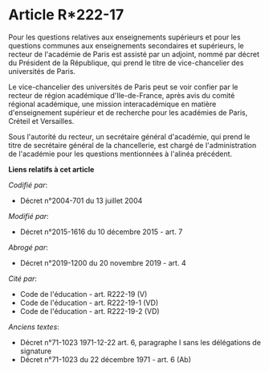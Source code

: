 # Article R*222-17

Pour les questions relatives aux enseignements supérieurs et pour les questions communes aux enseignements secondaires et
supérieurs, le recteur de l'académie de Paris est assisté par un adjoint, nommé par décret du Président de la République, qui
prend le titre de vice-chancelier des universités de Paris.

Le vice-chancelier des universités de Paris peut se voir confier par le recteur de région académique d'Ile-de-France, après
avis du comité régional académique, une mission interacadémique en matière d'enseignement supérieur et de recherche pour les
académies de Paris, Créteil et Versailles.

Sous l'autorité du recteur, un secrétaire général d'académie, qui prend le titre de secrétaire général de la chancellerie,
est chargé de l'administration de l'académie pour les questions mentionnées à l'alinéa précédent.

**Liens relatifs à cet article**

_Codifié par_:

  - Décret n°2004-701 du 13 juillet 2004

_Modifié par_:

  - Décret n°2015-1616 du 10 décembre 2015 - art. 7

_Abrogé par_:

  - Décret n°2019-1200 du 20 novembre 2019 - art. 4

_Cité par_:

  - Code de l'éducation - art. R222-19 (V)
  - Code de l'éducation - art. R222-19-1 (VD)
  - Code de l'éducation - art. R222-19-2 (VD)

_Anciens textes_:

  - Décret n°71-1023 1971-12-22 art. 6, paragraphe I sans les délégations de signature
  - Décret n°71-1023 du 22 décembre 1971 - art. 6 (Ab)
